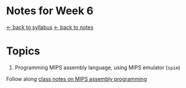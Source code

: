 # Notes for Week 6

[ &larr; back to syllabus](/courses/ece251/2025/ece251-syllabus-spring-2025.html) [ &larr; back to notes](/courses/ece251/2025/ece251-notes.html)

# Topics

1. Programming MIPS assembly language, using MIPS emulator (`spim`)

Follow along [class notes on MIPS assembly programming](/courses/ece251/mips/mips.html)
